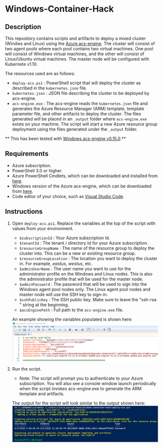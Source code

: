 # Windows-Container-Hack

## Description
This repository contains scripts and artifacts to deploy a mixed cluster (Windws and Linux) using the [Azure acs-engine](https://github.com/Azure/acs-engine).  The cluster will consist of two agent pools where each pool contains two virtual machines.  One pool will consist of Windows virtual machines, and the other will consist of Linux/Ubuntu virtual machines.  The master node will be configured with Kubernete v1.10.

The resources used are as follows:
*  `deploy-acs.ps1` : PowerShell script that will deploy the cluster as described in the `kubernetes.json` file. 
* `kubernetes.json` : JSON file describing the cluster to be deployed by acs-engine.
* `acs-engine.exe` : The acs-engine reads the `kubernetes.json` file and generates the Azure Resource Manager (ARM) template, template parameter file, and other artifacts to deploy the cluster.  The files generated will be placed in an `_output` folder where `acs-engine.exe` exists on your machine.  The script will start a new Azure resource group deployment using the files generated under the `_output` folder.

** This has been tested with [Windows acs-engine v0.15.0](https://github.com/Azure/acs-engine/releases/tag/v0.15.0).**

## Requirements
* Azure subscription.
* PowerShell 3.0 or higher.
* Azure PowerShell Cmdlets, which can be downloaded and installed from [here](https://azure.microsoft.com/en-us/downloads/).
* Windows version of the Azure acs-engine, which can be downloaded from [here](https://github.com/Azure/acs-engine/releases/tag/v0.15.0).
* Code editor of your choice, such as [Visual Studio Code](https://code.visualstudio.com/Download).

## Instructions

1. Open `deploy-acs.ps1`.  Replace the variables at the top of the script with values from your environment.
   * `$subscriptionId` : Your Azure subscription Id.
   * `$tenantId` : The tenant / directory Id for your Azure subscription.
   * `$resourceGroupName` : The name of the resource group to deploy the cluster into.  This can be a new or existing resource group.
   * `$resourceGroupLocation` : The location you want to deploy the cluster in.  For example, _eastus_, _westus_, etc.
   * `$adminUserName` : The user name you want to use for the administrator profile on the Windows and Linux nodes.  This is also the administrator profile that will be used for the master node.
   * `$adminPassword` : The password that will be used to sign into the Windows agent pool nodes only.  The Linux agent pool nodes and master node will use the SSH key to sign-in.
   * `$sshPublicKey` : The SSH public key.  Make sure to leave the "ssh-rsa " string at the beginning.
   * `$acsEnginePath` : Full path to the `acs-engine.exe` file.

   An example showing the variables populated is shown here:
   ![sample script output](./images/script-variables.png)
2. Run the script.
   * Note: The script will prompt you to authenticate to your Azure subscription.  You will also see a console window launch periodically when the script invokes acs-engine.exe to generate the ARM template and artifacts.

   The output for the script will look similar to the output shown here:
   ![sample script output](./images/script-output.png)
